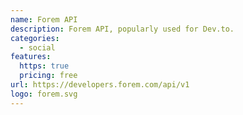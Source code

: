 ```yaml
---
name: Forem API
description: Forem API, popularly used for Dev.to.
categories:
  - social
features:
  https: true
  pricing: free
url: https://developers.forem.com/api/v1
logo: forem.svg
---
```

